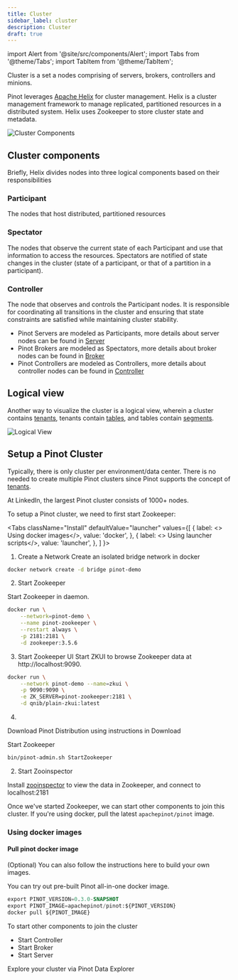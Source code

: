 ```yaml
---
title: Cluster
sidebar_label: cluster
description: Cluster
draft: true
---
```


import Alert from '@site/src/components/Alert';
import Tabs from '@theme/Tabs';
import TabItem from '@theme/TabItem';

Cluster is a set a nodes comprising of servers, brokers, controllers and minions.

Pinot leverages [Apache Helix](http://helix.apache.org) for cluster management. Helix is a cluster management framework to manage replicated, partitioned resources in a distributed system. Helix uses Zookeeper to store cluster state and metadata.

![Cluster Components](../../static/img/components/components.png)

## Cluster components

Briefly, Helix divides nodes into three logical components based on their responsibilities

### Participant

The nodes that host distributed, partitioned resources

### Spectator

The nodes that observe the current state of each Participant and use that information to access the resources. Spectators are notified of state changes in the cluster (state of a participant, or that of a partition in a participant).

### Controller

The node that observes and controls the Participant nodes. It is responsible for coordinating all transitions in the cluster and ensuring that state constraints are satisfied while maintaining cluster stability.

- Pinot Servers are modeled as Participants, more details about server nodes can be found in [Server](../../docs/components/server)
- Pinot Brokers are modeled as Spectators, more details about broker nodes can be found in [Broker](../../docs/components/broker)
- Pinot Controllers are modeled as Controllers, more details about controller nodes can be found in [Controller](../../docs/components/controller)

## Logical view

Another way to visualize the cluster is a logical view, wherein a cluster contains [tenants](../../docs/components/segments), tenants contain [tables](../../docs/components/tables), and tables contain [segments](../../docs/components/segments).

![Logical View](../../static/img/components/ClusterLogical.png)

## Setup a Pinot Cluster

Typically, there is only cluster per environment/data center. There is no needed to create multiple Pinot clusters since Pinot supports the concept of [tenants](../../docs/components/tenants).

At LinkedIn, the largest Pinot cluster consists of 1000+ nodes.

To setup a Pinot cluster, we need to first start Zookeeper:

<Tabs
  className="Install"
  defaultValue="launcher"
  values={[
    { label: <><i className="Using docker images"></i> Using docker images</>, value: 'docker', },
    { label: <><i className="Using launcher scripts"></i> Using launcher scripts</>, value: 'launcher', },
  ]
}>

<TabItem value="docker">

1. Create a Network
Create an isolated bridge network in docker

```bash
docker network create -d bridge pinot-demo
```

2. Start Zookeeper

Start Zookeeper in daemon.

```bash
docker run \
    --network=pinot-demo \
    --name pinot-zookeeper \
    --restart always \
    -p 2181:2181 \
    -d zookeeper:3.5.6
```

3. Start Zookeeper UI
Start  ZKUI to browse Zookeeper data at http://localhost:9090.

```bash
docker run \
    --network pinot-demo --name=zkui \
    -p 9090:9090 \
    -e ZK_SERVER=pinot-zookeeper:2181 \
    -d qnib/plain-zkui:latest
```

4.

</TabItem>

<TabItem value="launcer">

Download Pinot Distribution using instructions in Download

Start Zookeeper

```bash
bin/pinot-admin.sh StartZookeeper
```

2. Start Zooinspector

Install [zooinspector](https://github.com/jfim/zooinspector) to view the data in Zookeeper, and connect to localhost:2181

</TabItem>

</Tabs>

Once we've started Zookeeper, we can start other components to join this cluster. If you're using docker, pull the latest `apachepinot/pinot` image.

### Using docker images

#### Pull pinot docker image

(Optional) You can also follow the instructions here to build your own images.<br />

You can try out pre-built Pinot all-in-one docker image.

```sql
export PINOT_VERSION=0.3.0-SNAPSHOT
export PINOT_IMAGE=apachepinot/pinot:${PINOT_VERSION}
docker pull ${PINOT_IMAGE}
```

To start other components to join the cluster

- Start Controller
- Start Broker
- Start Server

Explore your cluster via Pinot Data Explorer
